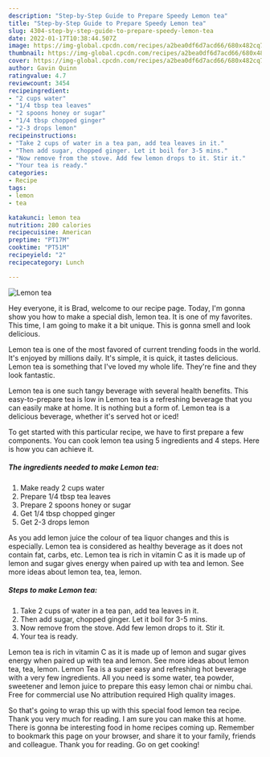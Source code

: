 ```yaml
---
description: "Step-by-Step Guide to Prepare Speedy Lemon tea"
title: "Step-by-Step Guide to Prepare Speedy Lemon tea"
slug: 4304-step-by-step-guide-to-prepare-speedy-lemon-tea
date: 2022-01-17T10:38:44.507Z
image: https://img-global.cpcdn.com/recipes/a2bea0df6d7acd66/680x482cq70/lemon-tea-recipe-main-photo.jpg
thumbnail: https://img-global.cpcdn.com/recipes/a2bea0df6d7acd66/680x482cq70/lemon-tea-recipe-main-photo.jpg
cover: https://img-global.cpcdn.com/recipes/a2bea0df6d7acd66/680x482cq70/lemon-tea-recipe-main-photo.jpg
author: Gavin Quinn
ratingvalue: 4.7
reviewcount: 3454
recipeingredient:
- "2 cups water"
- "1/4 tbsp tea leaves"
- "2 spoons honey or sugar"
- "1/4 tbsp chopped ginger"
- "2-3 drops lemon"
recipeinstructions:
- "Take 2 cups of water in a tea pan, add tea leaves in it."
- "Then add sugar, chopped ginger. Let it boil for 3-5 mins."
- "Now remove from the stove. Add few lemon drops to it. Stir it."
- "Your tea is ready."
categories:
- Recipe
tags:
- lemon
- tea

katakunci: lemon tea 
nutrition: 280 calories
recipecuisine: American
preptime: "PT17M"
cooktime: "PT51M"
recipeyield: "2"
recipecategory: Lunch

---
```



![Lemon tea](https://img-global.cpcdn.com/recipes/a2bea0df6d7acd66/680x482cq70/lemon-tea-recipe-main-photo.jpg)

Hey everyone, it is Brad, welcome to our recipe page. Today, I'm gonna show you how to make a special dish, lemon tea. It is one of my favorites. This time, I am going to make it a bit unique. This is gonna smell and look delicious.

Lemon tea is one of the most favored of current trending foods in the world. It's enjoyed by millions daily. It's simple, it is quick, it tastes delicious. Lemon tea is something that I've loved my whole life. They're fine and they look fantastic.

Lemon tea is one such tangy beverage with several health benefits. This easy-to-prepare tea is low in Lemon tea is a refreshing beverage that you can easily make at home. It is nothing but a form of. Lemon tea is a delicious beverage, whether it&#39;s served hot or iced!


To get started with this particular recipe, we have to first prepare a few components. You can cook lemon tea using 5 ingredients and 4 steps. Here is how you can achieve it.

<!--inarticleads1-->

##### The ingredients needed to make Lemon tea:

1. Make ready 2 cups water
1. Prepare 1/4 tbsp tea leaves
1. Prepare 2 spoons honey or sugar
1. Get 1/4 tbsp chopped ginger
1. Get 2-3 drops lemon


As you add lemon juice the colour of tea liquor changes and this is especially. Lemon tea is considered as healthy beverage as it does not contain fat, carbs, etc. Lemon tea is rich in vitamin C as it is made up of lemon and sugar gives energy when paired up with tea and lemon. See more ideas about lemon tea, tea, lemon. 

<!--inarticleads2-->

##### Steps to make Lemon tea:

1. Take 2 cups of water in a tea pan, add tea leaves in it.
1. Then add sugar, chopped ginger. Let it boil for 3-5 mins.
1. Now remove from the stove. Add few lemon drops to it. Stir it.
1. Your tea is ready.


Lemon tea is rich in vitamin C as it is made up of lemon and sugar gives energy when paired up with tea and lemon. See more ideas about lemon tea, tea, lemon. Lemon Tea is a super easy and refreshing hot beverage with a very few ingredients. All you need is some water, tea powder, sweetener and lemon juice to prepare this easy lemon chai or nimbu chai. Free for commercial use No attribution required High quality images. 

So that's going to wrap this up with this special food lemon tea recipe. Thank you very much for reading. I am sure you can make this at home. There is gonna be interesting food in home recipes coming up. Remember to bookmark this page on your browser, and share it to your family, friends and colleague. Thank you for reading. Go on get cooking!
